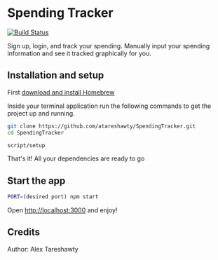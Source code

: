 # Spending Tracker
[![Build Status](https://travis-ci.org/atareshawty/SpendingTracker.svg?branch=master)](https://travis-ci.org/atareshawty/SpendingTracker)

Sign up, login, and track your spending. Manually input your spending information and see it tracked graphically for you.

## Installation and setup
First [download and install Homebrew](http://brew.sh/)

Inside your terminal application run the following commands to get the project up and running.

```bash
git clone https://github.com/atareshawty/SpendingTracker.git
cd SpendingTracker

script/setup
```

That's it! All your dependencies are ready to go

## Start the app
```bash
PORT=(desired port) npm start
```

Open [http://localhost:3000](http://localhost:3000) and enjoy!

## Credits
Author: Alex Tareshawty
